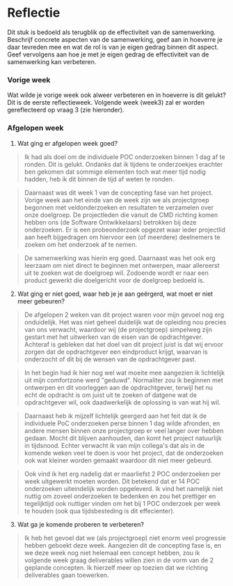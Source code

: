 Reflectie
==========

Dit stuk is bedoeld als terugblik op de effectiviteit van de samenwerking.
Beschrijf concrete aspecten van de samenwerking, geef aan in hoeverre je daar tevreden mee en wat de rol is
 van je eigen gedrag binnen dit aspect. Geef vervolgens aan hoe je met je eigen gedrag de effectiviteit van 
 de samenwerking kan verbeteren.
 

### Vorige week
Wat wilde je vorige week ook alweer verbeteren en in hoeverre is dit gelukt? 
Dit is de eerste reflectieweek. Volgende week (week3) zal er worden gereflecteerd op vraag 3 (zie hieronder).

### Afgelopen week

1. Wat ging er afgelopen week goed?
>Ik had als doel om de individuele POC onderzoeken binnen 1 dag af te ronden. Dit is gelukt. Ondanks dat ik tijdens te onderzoekjes erachter ben gekomen dat sommige elementen toch wat meer tijd nodig hadden, heb ik dit binnen de tijd af weten te ronden.

>Daarnaast was dit week 1 van de concepting fase van het project. Vorige week aan het einde van de week zijn we als projectgroep begonnen met veldonderzoeken en resultaten te verzamelen over onze doelgroep. De projectleden die vanuit de CMD richting komen hebben ons (de Software Ontwikkelaars) betrokken bij deze onderzoeken. Er is een probeonderzoek opgezet waar ieder projectlid aan heeft bijgedragen om hiervoor een (of meerdere) deelnemers te zoeken om het onderzoek af te nemen.

>De samenwerking was hierin erg goed. Daarnaast was het ook erg leerzaam om niet direct te beginnen met ontwerpen, maar allereerst uit te zoeken wat de doelgroep wil. Zodoende wordt er naar een product gewerkt die doelgericht voor de doelgroep bedoeld is.

2. Wat ging er niet goed, waar heb je je aan geërgerd, wat moet er niet meer gebeuren?
>De afgelopen 2 weken van dit project waren voor mijn gevoel nog erg onduidelijk. Het was niet geheel duidelijk wat de opleiding nou precies van ons verwacht, waardoor wij (de projectgroep) simpelweg zijn gestart met het uitwerken van de eisen van de opdrachtgever. Achteraf is gebleken dat het doel van dit project juist is dat wij ervoor zorgen dat de opdrachtgever een eindproduct krijgt, waarvan is onderzocht of dit bij de wensen van de opdrachtgever past. 

>In het begin had ik hier nog wel wat moeite mee aangezien ik lichtelijk uit mijn comfortzone werd "geduwd". Normaliter zou ik beginnen met ontwerpen en dit voorleggen aan de opdrachtgever, terwijl het nu echt de opdracht is om juist uit te zoeken of datgene wat de opdrachtgever wil, ook daadwerkelijk de oplossing is van wat hij wil.

>Daarnaast heb ik mijzelf lichtelijk geergerd aan het feit dat ik de individuele PoC onderzoeken perse binnen 1 dag wilde afronden, en andere mensen binnen onze projectgroep er veel langer over hebben gedaan. Mocht dit blijven aanhouden, dan komt het project natuurlijk in tijdsnood. Echter verwacht ik van mijn collega's dat als in de komende weken veel te doen is voor het project, dat de onderzoeken ook wat kleiner worden gemaakt waardoor dit niet meer gebeurd.

>Ook vind ik het erg nadelig dat er maarliefst 2 POC onderzoeken per week uitgewerkt moeten worden. Dit betekend dat er 14 POC onderzoeken uiteindelijk worden opgeleverd. Ik vind het namelijk niet nuttig om zoveel onderzoeken te bedenken en zou het prettiger en tegelijktijd ook nuttiger vinden om het bij 1 POC onderzoek per week te houden (ook qua tijdsbesteding is dit effecienter).
 
3. Wat ga je komende proberen te verbeteren?
> Ik heb het gevoel dat we (als projectgroep) niet enorm veel progressie hebben geboekt deze week. Aangezien dit de concepting fase is, en we deze week nog niet helemaal een concept hebben, zou ik volgende week graag deliverables willen zien in de vorm van de 2 geplande concepten. Ik hierzelf meer op toezien dat we richting deliverables gaan toewerken.


